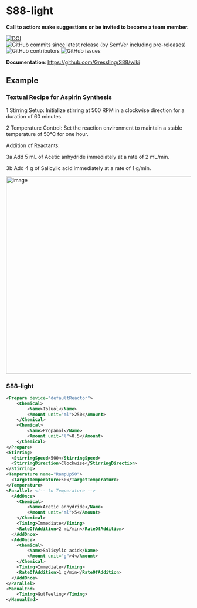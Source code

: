 # S88-light

**Call to action: make suggestions or be invited to become a team member.**

[![DOI](https://zenodo.org/badge/664350527.svg)](https://zenodo.org/badge/latestdoi/664350527)
![GitHub commits since latest release (by SemVer including pre-releases)](https://img.shields.io/github/commits-since/Gressling/S88/3-alpha)
![GitHub contributors](https://img.shields.io/github/contributors/Gressling/S88)
![GitHub issues](https://img.shields.io/github/issues/Gressling/S88)

**Documentation**: https://github.com/Gressling/S88/wiki
## Example

### Textual Recipe for Aspirin Synthesis
1 Stirring Setup: Initialize stirring at 500 RPM in a clockwise direction for a duration of 60 minutes.

2 Temperature Control: Set the reaction environment to maintain a stable temperature of 50°C for one hour.

Addition of Reactants:

3a   Add 5 mL of Acetic anhydride immediately at a rate of 2 mL/min.

3b   Add 4 g of Salicylic acid immediately at a rate of 1 g/min.

<img width="539" alt="image" src="https://github.com/Gressling/S88-light/assets/21124662/0943d728-50fb-4672-92c1-1b38667edab0">


### S88-light

~~~ xml
<Prepare device="defaultReactor">
    <Chemical>
        <Name>Toluol</Name>
        <Amount unit="ml">250</Amount>
    </Chemical>
    <Chemical>
        <Name>Propanol</Name>
        <Amount unit="l">0.5</Amount>
    </Chemical>
</Prepare>
<Stirring>
  <StirringSpeed>500</StirringSpeed>
  <StirringDirection>Clockwise</StirringDirection>
</Stirring>
<Temperature name="RampUp50">
  <TargetTemperature>50</TargetTemperature>
</Temperature>
<Parallel> <!-- to Temperature -->
  <AddOnce>
    <Chemical>
        <Name>Acetic anhydride</Name>
        <Amount unit="ml">5</Amount>
    </Chemical>
    <Timing>Immediate</Timing>
    <RateOfAddition>2 mL/min</RateOfAddition>
  </AddOnce>
  <AddOnce>
    <Chemical>
        <Name>Salicylic acid</Name>
        <Amount unit="g">4</Amount>
    </Chemical>
    <Timing>Immediate</Timing>
    <RateOfAddition>1 g/min</RateOfAddition>
  </AddOnce>
</Parallel>
<ManualEnd>
    <Timing>GutFeeling</Timing>
</ManualEnd>
~~~

